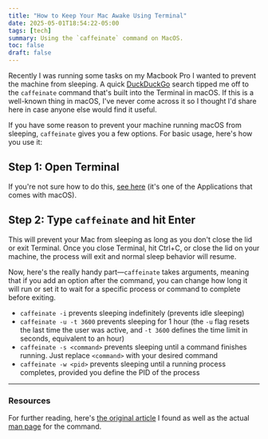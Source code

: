 ```yaml
---
title: "How to Keep Your Mac Awake Using Terminal"
date: 2025-05-01T18:54:22-05:00
tags: [tech]
summary: Using the `caffeinate` command on MacOS.
toc: false
draft: false
---
```


Recently I was running some tasks on my Macbook Pro I wanted to prevent the machine from sleeping. A quick [DuckDuckGo](https://spreadprivacy.com/why-use-duckduckgo-instead-of-google/) search tipped me off to the `caffeinate` command that's built into the Terminal in macOS. If this is a well-known thing in macOS, I've never come across it so I thought I'd share here in case anyone else would find it useful.

If you have some reason to prevent your machine running macOS from sleeping, `caffeinate` gives you a few options. For basic usage, here's how you use it:

## Step 1: Open Terminal
If you're not sure how to do this, [see here](https://www.tomsguide.com/how-to/how-to-open-terminal-on-mac) (it's one of the Applications that comes with macOS).

## Step 2: Type `caffeinate` and hit Enter

This will prevent your Mac from sleeping as long as you don't close the lid or exit Terminal. Once you close Terminal, hit Ctrl+C, or close the lid on your machine, the process will exit and normal sleep behavior will resume.

Now, here's the really handy part—`caffeinate` takes arguments, meaning that if you add an option after the command, you can change how long it will run or set it to wait for a specific process or command to complete before exiting.

- `caffeinate -i` prevents sleeping indefinitely (prevents idle sleeping)
- `caffeinate -u -t 3600` prevents sleeping for 1 hour (the `-u` flag resets the last time the user was active, and `-t 3600` defines the time limit in seconds, equivalent to an hour)
- `caffeinate -s <command>` prevents sleeping until a command finishes running. Just replace `<command>` with your desired command
- `caffeinate -w <pid>` prevents sleeping until a running process completes, provided you define the PID of the process

---

### Resources
For further reading, here's [the original article](https://commandmasters.com/commands/caffeinate-osx/) I found as well as the actual [man page](https://ss64.com/mac/caffeinate.html) for the command.